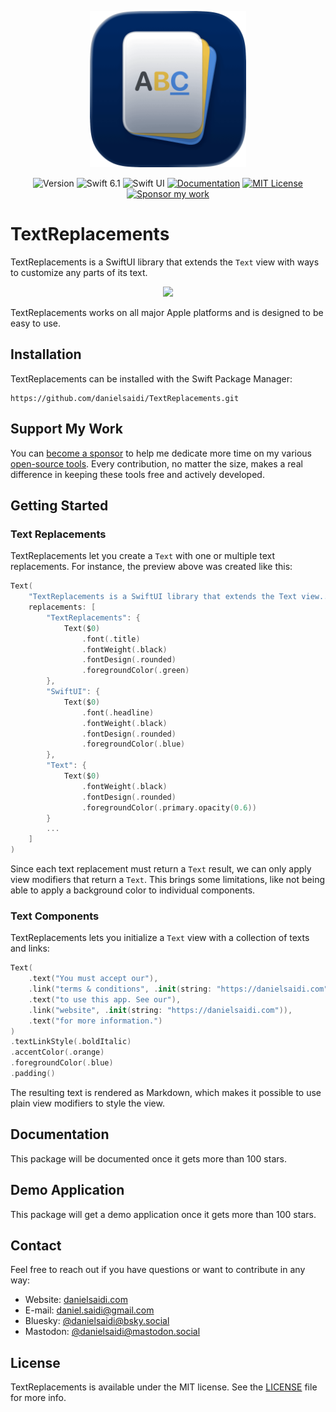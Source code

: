 <p align="center">
    <img src="Resources/Icon-Badge.png" alt="Project Icon" width="250" />
</p>

<p align="center">
    <img src="https://img.shields.io/github/v/release/danielsaidi/TextReplacements?color=%2300550&sort=semver" alt="Version" title="Version" />
    <img src="https://img.shields.io/badge/swift-6.1-orange.svg" alt="Swift 6.1" />
    <img src="https://img.shields.io/badge/platform-SwiftUI-blue.svg" alt="Swift UI" title="SwiftUI" />
    <a href="https://danielsaidi.github.io/TextReplacements"><img src="https://img.shields.io/badge/documentation-web-blue.svg" alt="Documentation" /></a>
        <a href="https://github.com/danielsaidi/TextReplacements/blob/master/LICENSE"><img src="https://img.shields.io/github/license/danielsaidi/TextReplacements" alt="MIT License" /></a>
    <a href="https://github.com/sponsors/danielsaidi"><img src="https://img.shields.io/badge/sponsor-GitHub-red.svg" alt="Sponsor my work" /></a>
</p>



# TextReplacements

TextReplacements is a SwiftUI library that extends the `Text` view with ways to customize any parts of its text.

<p align="center">
    <img src="Resources/Preview.jpeg" />
</p>

TextReplacements works on all major Apple platforms and is designed to be easy to use.



## Installation

TextReplacements can be installed with the Swift Package Manager:

```
https://github.com/danielsaidi/TextReplacements.git
```


## Support My Work

You can [become a sponsor][Sponsors] to help me dedicate more time on my various [open-source tools][OpenSource]. Every contribution, no matter the size, makes a real difference in keeping these tools free and actively developed.



## Getting Started


### Text Replacements

TextReplacements let you create a `Text` with one or multiple text replacements. For instance, the preview above was created like this:

```swift
Text(
    "TextReplacements is a SwiftUI library that extends the Text view...",
    replacements: [
        "TextReplacements": {
            Text($0)
                .font(.title)
                .fontWeight(.black)
                .fontDesign(.rounded)
                .foregroundColor(.green)
        },
        "SwiftUI": {
            Text($0)
                .font(.headline)
                .fontWeight(.black)
                .fontDesign(.rounded)
                .foregroundColor(.blue)
        },
        "Text": {
            Text($0)
                .fontWeight(.black)
                .fontDesign(.rounded)
                .foregroundColor(.primary.opacity(0.6))
        }
        ...
    ]
)
```

Since each text replacement must return a `Text` result, we can only apply view modifiers that return a `Text`. This brings some limitations, like not being able to apply a background color to individual components.


### Text Components

TextReplacements lets you initialize a `Text` view with a collection of texts and links:

```swift
Text(
    .text("You must accept our"),
    .link("terms & conditions", .init(string: "https://danielsaidi.com")),
    .text("to use this app. See our"),
    .link("website", .init(string: "https://danielsaidi.com")),
    .text("for more information.")
)
.textLinkStyle(.boldItalic)
.accentColor(.orange)
.foregroundColor(.blue)
.padding()
```

The resulting text is rendered as Markdown, which makes it possible to use plain view modifiers to style the view. 




## Documentation

This package will be documented once it gets more than 100 stars.



## Demo Application

This package will get a demo application once it gets more than 100 stars.



## Contact

Feel free to reach out if you have questions or want to contribute in any way:

* Website: [danielsaidi.com][Website]
* E-mail: [daniel.saidi@gmail.com][Email]
* Bluesky: [@danielsaidi@bsky.social][Bluesky]
* Mastodon: [@danielsaidi@mastodon.social][Mastodon]



## License

TextReplacements is available under the MIT license. See the [LICENSE][License] file for more info.



[Email]: mailto:daniel.saidi@gmail.com
[Website]: https://danielsaidi.com
[GitHub]: https://github.com/danielsaidi
[OpenSource]: https://danielsaidi.com/opensource
[Sponsors]: https://github.com/sponsors/danielsaidi

[Bluesky]: https://bsky.app/profile/danielsaidi.bsky.social
[Mastodon]: https://mastodon.social/@danielsaidi
[Twitter]: https://twitter.com/danielsaidi

[Documentation]: https://danielsaidi.github.io/TextReplacements/
[Getting-Started]: https://danielsaidi.github.io/TextReplacements/documentation/textreplacements/getting-started
[License]: https://github.com/danielsaidi/TextReplacements/blob/master/LICENSE
